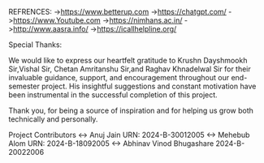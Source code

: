 REFRENCES:
->https://www.betterup.com
->https://chatgpt.com/
->https://www.Youtube.com
->https://nimhans.ac.in/
->http://www.aasra.info/
->https://icallhelpline.org/

Special Thanks:

We would like to express our heartfelt gratitude to Krushn Dayshmookh Sir,Vishal Sir, Chetan Amritanshu Sir,and Raghav Khnadelwal Sir for their invaluable guidance, support, and encouragement throughout our end-semester project. His insightful suggestions and constant motivation have been instrumental in the successful completion of this project.

Thank you, for being a source of inspiration and for helping us grow both technically and personally.

Project Contributors <->  Anuj Jain URN: 2024-B-30012005  <->  Mehebub Alom URN: 2024-B-18092005  <->  Abhinav Vinod Bhugashare 2024-B-20022006
